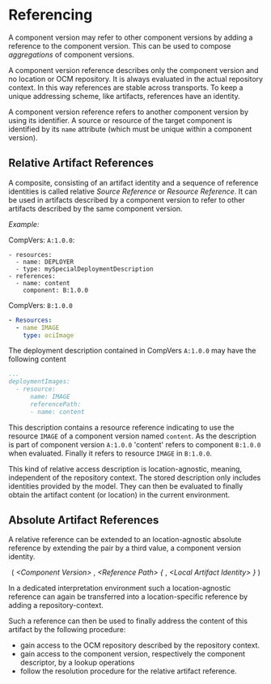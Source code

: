 # Referencing

A component version may refer to other component versions by adding a reference to the component version. This can be used to compose *aggregations* of component versions.

A component version reference describes only the component version and no location or OCM repository. It is always evaluated in the actual repository context. In this way references are stable across transports.  To keep a unique addressing scheme, like artifacts, references have an identity.

A component version reference refers to another component version by using its identifier. A source or resource of the target component is identified by its `name` attribute (which must be unique within a component version).

## Relative Artifact References

A composite, consisting of an artifact identity and a sequence of reference identities is called relative *Source Reference* or *Resource Reference*. It can be used in artifacts described by a component version to refer to other artifacts described by the same component version.

*Example:*

CompVers: `A:1.0.0`:

```
- resources:
  - name: DEPLOYER
  - type: mySpecialDeploymentDescription
- references:
  - name: content
    component: B:1.0.0
```

CompVers: `B:1.0.0`

```yaml
- Resources:
  - name IMAGE
    type: ociImage
```

The deployment description contained in CompVers `A:1.0.0` may have
the following content

```yaml
...
deploymentImages:
  - resource:
      name: IMAGE
      referencePath:
      - name: content
```

This description contains a resource reference indicating to use the resource `IMAGE` of a component version named `content`. As the description is part of component version `A:1.0.0` 'content' refers to component `B:1.0.0` when evaluated. Finally it refers to resource `IMAGE` in `B:1.0.0`.

This kind of relative access description is location-agnostic, meaning, independent of the repository context. The stored description only includes identities provided by the model. They can then be evaluated to finally obtain the artifact content (or location) in the current environment.

## Absolute Artifact References

A relative reference can be extended to an location-agnostic absolute reference by extending
the pair by a third value, a component version identity.

<div align="center">

( *&lt;Component Version>* , *&lt;Reference Path> {* , *&lt;Local Artifact Identity> }* )

</div>

In a dedicated interpretation environment such a location-agnostic reference can again be
transferred into a location-specific reference by adding a repository-context.

Such a reference can then be used to finally address the content of this artifact by the
following procedure:

- gain access to the OCM repository described by the repository context.
- gain access to the component version, respectively the component descriptor,
  by a lookup operations
- follow the resolution procedure for the relative artifact reference.
